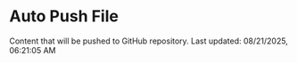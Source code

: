 # Auto Push File

Content that will be pushed to GitHub repository.
Last updated: 08/21/2025, 06:21:05 AM